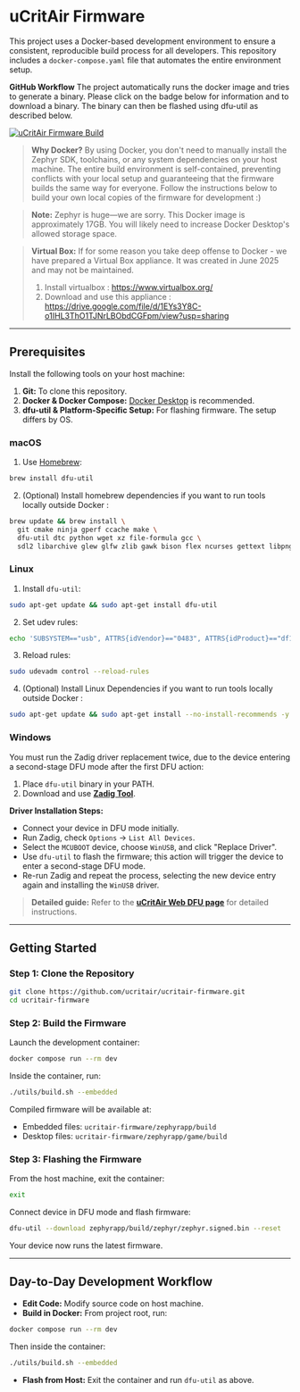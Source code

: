 # uCritAir Firmware

This project uses a Docker-based development environment to ensure a consistent, reproducible build process for all developers. This repository includes a `docker-compose.yaml` file that automates the entire environment setup.

**GitHub Workflow**
The project automatically runs the docker image and tries to generate a binary. Please click on the badge below for information and to download a binary. The binary can then be flashed using dfu-util as described below.

[![uCritAir Firmware Build](https://github.com/ucritair/ucritair-firmware/actions/workflows/build-firmware.yml/badge.svg)](https://github.com/ucritair/ucritair-firmware/actions/workflows/build-firmware.yml)


> **Why Docker?**
> By using Docker, you don't need to manually install the Zephyr SDK, toolchains, or any system dependencies on your host machine. The entire build environment is self-contained, preventing conflicts with your local setup and guaranteeing that the firmware builds the same way for everyone. Follow the instructions below to build your own local copies of the firmware for development :) 

> **Note:** Zephyr is huge—we are sorry. This Docker image is approximately 17GB. You will likely need to increase Docker Desktop's allowed storage space.

> **Virtual Box:** If for some reason you take deep offense to Docker - we have prepared a Virtual Box appliance. It was created in June 2025 and may not be maintained.
> 1) Install virtualbox : https://www.virtualbox.org/
> 2) Download and use this appliance : https://drive.google.com/file/d/1EYs3Y8C-o1IHL3ThO1TJNrLBObdCGFpm/view?usp=sharing 
---

## Prerequisites

Install the following tools on your host machine:

1. **Git:** To clone this repository.
2. **Docker & Docker Compose:** [Docker Desktop](https://www.docker.com/products/docker-desktop/) is recommended.
3. **dfu-util & Platform-Specific Setup:** For flashing firmware. The setup differs by OS.

### macOS

1. Use [Homebrew](https://brew.sh/):

```bash
brew install dfu-util
```
2. (Optional) Install homebrew dependencies if you want to run tools locally outside Docker :
   
```bash
brew update && brew install \
  git cmake ninja gperf ccache make \
  dfu-util dtc python wget xz file-formula gcc \
  sdl2 libarchive glew glfw zlib gawk bison flex ncurses gettext libpng ffmpeg
```

### Linux

1. Install `dfu-util`:

```bash
sudo apt-get update && sudo apt-get install dfu-util
```

2. Set udev rules:

```bash
echo 'SUBSYSTEM=="usb", ATTRS{idVendor}=="0483", ATTRS{idProduct}=="df11", MODE="0666"' | sudo tee /etc/udev/rules.d/99-dfu.rules
```

3. Reload rules:

```bash
sudo udevadm control --reload-rules
```

4. (Optional) Install Linux Dependencies if you want to run tools locally outside Docker :
```bash
sudo apt-get update && sudo apt-get install --no-install-recommends -y git cmake ninja-build gperf ccache make dfu-util device-tree-compiler python3-dev python3-pip python3-setuptools python3-tk python3-venv python3-wheel wget xz-utils file gcc g++ libsdl2-dev libarchive-dev libglew-dev libglfw3-dev zlib1g-dev gawk bison flex libncurses5-dev gettext libpng-dev ffmpeg && if [ "${TARGETARCH}" = "amd64" ]; then echo "Installing x86_64 specific packages (multilib)..." && sudo apt-get install -y --no-install-recommends gcc-multilib g++-multilib; fi
```



### Windows

You must run the Zadig driver replacement twice, due to the device entering a second-stage DFU mode after the first DFU action:

1. Place `dfu-util` binary in your PATH.
2. Download and use **[Zadig Tool](https://zadig.akeo.ie/)**.

**Driver Installation Steps:**

* Connect your device in DFU mode initially.
* Run Zadig, check `Options` → `List All Devices`.
* Select the `MCUBOOT` device, choose `WinUSB`, and click "Replace Driver".
* Use `dfu-util` to flash the firmware; this action will trigger the device to enter a second-stage DFU mode.
* Re-run Zadig and repeat the process, selecting the new device entry again and installing the `WinUSB` driver.

> **Detailed guide:** Refer to the **[uCritAir Web DFU page](https://ucritair.github.io/ucritair-webdfu/)** for detailed instructions.

---

## Getting Started

### Step 1: Clone the Repository

```bash
git clone https://github.com/ucritair/ucritair-firmware.git
cd ucritair-firmware
```

### Step 2: Build the Firmware

Launch the development container:

```bash
docker compose run --rm dev
```

Inside the container, run:

```bash
./utils/build.sh --embedded
```

Compiled firmware will be available at:

* Embedded files: `ucritair-firmware/zephyrapp/build`
* Desktop files: `ucritair-firmware/zephyrapp/game/build`

### Step 3: Flashing the Firmware

From the host machine, exit the container:

```bash
exit
```

Connect device in DFU mode and flash firmware:

```bash
dfu-util --download zephyrapp/build/zephyr/zephyr.signed.bin --reset
```

Your device now runs the latest firmware.

---

## Day-to-Day Development Workflow

* **Edit Code:** Modify source code on host machine.
* **Build in Docker:** From project root, run:

```bash
docker compose run --rm dev
```

Then inside the container:

```bash
./utils/build.sh --embedded
```

* **Flash from Host:** Exit the container and run `dfu-util` as above.
